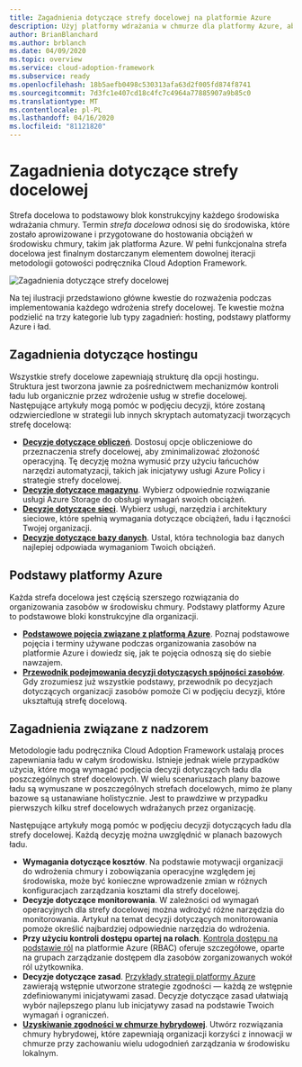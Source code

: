 ```yaml
---
title: Zagadnienia dotyczące strefy docelowej na platformie Azure
description: Użyj platformy wdrażania w chmurze dla platformy Azure, aby dowiedzieć się, w jaki sposób strefa docelowa zapewnia podstawowy blok konstrukcyjny dowolnego środowiska wdrażania w chmurze.
author: BrianBlanchard
ms.author: brblanch
ms.date: 04/09/2020
ms.topic: overview
ms.service: cloud-adoption-framework
ms.subservice: ready
ms.openlocfilehash: 18b5aefb0498c530313afa63d2f005fd874f8741
ms.sourcegitcommit: 7d3fc1e407cd18c4fc7c4964a77885907a9b85c0
ms.translationtype: MT
ms.contentlocale: pl-PL
ms.lasthandoff: 04/16/2020
ms.locfileid: "81121820"
---
```

# <a name="landing-zone-considerations"></a>Zagadnienia dotyczące strefy docelowej

Strefa docelowa to podstawowy blok konstrukcyjny każdego środowiska wdrażania chmury. Termin *strefa docelowa* odnosi się do środowiska, które zostało aprowizowane i przygotowane do hostowania obciążeń w środowisku chmury, takim jak platforma Azure. W pełni funkcjonalna strefa docelowa jest finalnym dostarczanym elementem dowolnej iteracji metodologii gotowości podręcznika Cloud Adoption Framework.

![Zagadnienia dotyczące strefy docelowej](../../_images/ready/landing-zone-considerations.png)

Na tej ilustracji przedstawiono główne kwestie do rozważenia podczas implementowania każdego wdrożenia strefy docelowej. Te kwestie można podzielić na trzy kategorie lub typy zagadnień: hosting, podstawy platformy Azure i ład.

## <a name="hosting-considerations"></a>Zagadnienia dotyczące hostingu

Wszystkie strefy docelowe zapewniają strukturę dla opcji hostingu. Struktura jest tworzona jawnie za pośrednictwem mechanizmów kontroli ładu lub organicznie przez wdrożenie usług w strefie docelowej. Następujące artykuły mogą pomóc w podjęciu decyzji, które zostaną odzwierciedlone w strategii lub innych skryptach automatyzacji tworzących strefę docelową:

- **[Decyzje dotyczące obliczeń](./compute-options.md)**. Dostosuj opcje obliczeniowe do przeznaczenia strefy docelowej, aby zminimalizować złożoność operacyjną. Tę decyzję można wymusić przy użyciu łańcuchów narzędzi automatyzacji, takich jak inicjatywy usługi Azure Policy i strategie strefy docelowej.
- **[Decyzje dotyczące magazynu](./storage-options.md)**. Wybierz odpowiednie rozwiązanie usługi Azure Storage do obsługi wymagań swoich obciążeń.
- **[Decyzje dotyczące sieci](./networking-options.md)**. Wybierz usługi, narzędzia i architektury sieciowe, które spełnią wymagania dotyczące obciążeń, ładu i łączności Twojej organizacji.
- **[Decyzje dotyczące bazy danych](./data-options.md)**. Ustal, która technologia baz danych najlepiej odpowiada wymaganiom Twoich obciążeń.

## <a name="azure-fundamentals"></a>Podstawy platformy Azure

Każda strefa docelowa jest częścią szerszego rozwiązania do organizowania zasobów w środowisku chmury. Podstawy platformy Azure to podstawowe bloki konstrukcyjne dla organizacji.

- **[Podstawowe pojęcia związane z platformą Azure](./fundamental-concepts.md)**. Poznaj podstawowe pojęcia i terminy używane podczas organizowania zasobów na platformie Azure i dowiedz się, jak te pojęcia odnoszą się do siebie nawzajem.
- **[Przewodnik podejmowania decyzji dotyczących spójności zasobów](../../decision-guides/resource-consistency/index.md)**. Gdy zrozumiesz już wszystkie podstawy, przewodnik po decyzjach dotyczących organizacji zasobów pomoże Ci w podjęciu decyzji, które ukształtują strefę docelową.

## <a name="governance-considerations"></a>Zagadnienia związane z nadzorem

Metodologie ładu podręcznika Cloud Adoption Framework ustalają proces zapewniania ładu w całym środowisku. Istnieje jednak wiele przypadków użycia, które mogą wymagać podjęcia decyzji dotyczących ładu dla poszczególnych stref docelowych. W wielu scenariuszach plany bazowe ładu są wymuszane w poszczególnych strefach docelowych, mimo że plany bazowe są ustanawiane holistycznie. Jest to prawdziwe w przypadku pierwszych kilku stref docelowych wdrażanych przez organizację.

Następujące artykuły mogą pomóc w podjęciu decyzji dotyczących ładu dla strefy docelowej. Każdą decyzję można uwzględnić w planach bazowych ładu.

- **Wymagania dotyczące kosztów**. Na podstawie motywacji organizacji do wdrożenia chmury i zobowiązania operacyjne względem jej środowiska, może być konieczne wprowadzenie zmian w różnych konfiguracjach zarządzania kosztami dla strefy docelowej.
- **Decyzje dotyczące monitorowania**. W zależności od wymagań operacyjnych dla strefy docelowej można wdrożyć różne narzędzia do monitorowania. Artykuł na temat decyzji dotyczących monitorowania pomoże określić najbardziej odpowiednie narzędzia do wdrożenia.
- **Przy użyciu kontroli dostępu opartej na rolach**. [Kontrola dostępu na podstawie ról](../considerations/roles.md) na platformie Azure (RBAC) oferuje szczegółowe, oparte na grupach zarządzanie dostępem dla zasobów zorganizowanych wokół ról użytkownika.
- **Decyzje dotyczące zasad**. [Przykłady strategii platformy Azure](https://docs.microsoft.com/azure/governance/blueprints/samples) zawierają wstępnie utworzone strategie zgodności — każdą ze wstępnie zdefiniowanymi inicjatywami zasad. Decyzje dotyczące zasad ułatwiają wybór najlepszego planu lub inicjatywy zasad na podstawie Twoich wymagań i ograniczeń.
- **[Uzyskiwanie zgodności w chmurze hybrydowej](./hybrid-consistency.md)**. Utwórz rozwiązania chmury hybrydowej, które zapewniają organizacji korzyści z innowacji w chmurze przy zachowaniu wielu udogodnień zarządzania w środowisku lokalnym.
